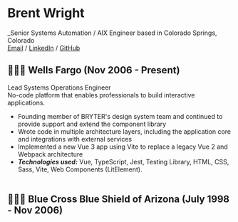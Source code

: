 # Brent Wright
_Senior Systems Automation / AIX Engineer based in Colorado Springs, Colorado <br>
[Email](mailto:brent.wright1021@gmail.com) / [LinkedIn](https://www.linkedin.com/in/brent-wright-926648107/) / [GitHub](https://github.com/wrightbrent) 

## 👩🏼‍💻 Wells Fargo  (Nov 2006 - Present)
Lead Systems Operations Engineer <br>
No-code platform that enables professionals to build interactive applications.
  - Founding member of BRYTER's design system team and continued to provide support and extend the component library
  - Wrote code in multiple architecture layers, including the application core and integrations with external services
  - Implemented a new Vue 3 app using Vite to replace a legacy Vue 2 and Webpack architecture
  - **_Technologies used:_** Vue, TypeScript, Jest, Testing Library, HTML, CSS, Sass, Vite, Web Components (LitElement).
<br><br>

## 👩🏼‍💻 Blue Cross Blue Shield of Arizona (July 1998 - Nov 2006)

